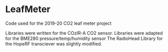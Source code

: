 # LeafMeter
Code used for the 2019-20 CO2 leaf meter project

Libraries were written for the COzIR-A CO2 sensor.
Libraries were adapted for the BME280 pressure/temp/humidity sensor
The RadioHead Library for the HopeRF transciever was slightly modified.

